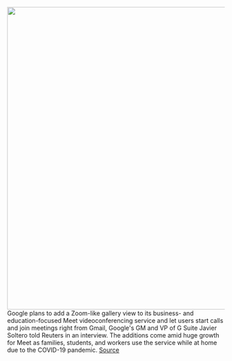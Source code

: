 <img src='https://cdn.vox-cdn.com/thumbor/y19GCVqjN8kiIzRIFcfX4zcsoGM=/0x0:2040x1360/1200x800/filters:focal(857x517:1183x843)/cdn.vox-cdn.com/uploads/chorus_image/image/66663687/acastro_180508_1777_google_IO_0003.0.jpg' width='700px' /><br/>
Google plans to add a Zoom-like gallery view to its business- and education-focused Meet videoconferencing service and let users start calls and join meetings right from Gmail, Google's GM and VP of G Suite Javier Soltero told Reuters in an interview. The additions come amid huge growth for Meet as families, students, and workers use the service while at home due to the COVID-19 pandemic.
<a href='https://www.theverge.com/2020/4/16/21223778/google-meet-gallery-view-calls-gmail-javier-soltero'> Source <a/>
